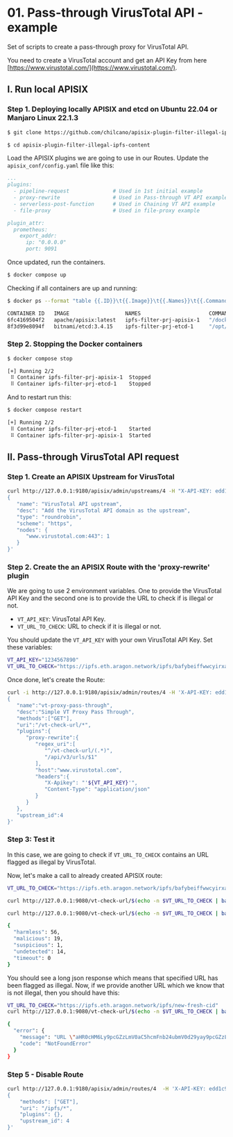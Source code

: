# 01. Pass-through VirusTotal API - example

Set of scripts to create a pass-through proxy for VirusTotal API.

You need to create a VirusTotal account and get an API Key from here [https://www.virustotal.com/](https://www.virustotal.com/).

## I. Run local APISIX

### Step 1. Deploying locally APISIX and etcd on Ubuntu 22.04 or Manjaro Linux 22.1.3

```sh
$ git clone https://github.com/chilcano/apisix-plugin-filter-illegal-ipfs-content

$ cd apisix-plugin-filter-illegal-ipfs-content
```

Load the APISIX plugins we are going to use in our Routes. Update the `apisix_conf/config.yaml` file like this:
```yaml
...
plugins:
  - pipeline-request              # Used in 1st initial example
  - proxy-rewrite                 # Used in Pass-through VT API example
  - serverless-post-function      # Used in Chaining VT API example
  - file-proxy                    # Used in file-proxy example

plugin_attr:
  prometheus:
    export_addr:
      ip: "0.0.0.0"
      port: 9091
```

Once updated, run the containers.
```sh
$ docker compose up
```
Checking if all containers are up and running:
```sh
$ docker ps --format "table {{.ID}}\t{{.Image}}\t{{.Names}}\t{{.Command}}"

CONTAINER ID   IMAGE                  NAMES                      COMMAND
6fc4169504f2   apache/apisix:latest   ipfs-filter-prj-apisix-1   "/docker-entrypoint.…"
8f3d99e8094f   bitnami/etcd:3.4.15    ipfs-filter-prj-etcd-1     "/opt/bitnami/script…"
```

### Step 2. Stopping the Docker containers

```sh
$ docker compose stop

[+] Running 2/2
 ⠿ Container ipfs-filter-prj-apisix-1  Stopped                             10.9s
 ⠿ Container ipfs-filter-prj-etcd-1    Stopped                              0.4s
```

And to restart run this:
```sh
$ docker compose restart

[+] Running 2/2
 ⠿ Container ipfs-filter-prj-etcd-1    Started                             0.7s
 ⠿ Container ipfs-filter-prj-apisix-1  Started                             0.6s
```

## II. Pass-through VirusTotal API request


### Step 1. Create an APISIX Upstream for VirusTotal 

```sh
curl http://127.0.0.1:9180/apisix/admin/upstreams/4 -H "X-API-KEY: edd1c9f034335f136f87ad84b625c8f1" -X PUT -d '
{
   "name": "VirusTotal API upstream",
   "desc": "Add the VirusTotal API domain as the upstream",
   "type": "roundrobin",
   "scheme": "https",
   "nodes": {
      "www.virustotal.com:443": 1
   }
}'
```


### Step 2. Create the an APISIX Route with the 'proxy-rewrite' plugin

We are going to use 2 environment variables. One to provide the VirusTotal API Key and the second one is to provide the URL to check if is illegal or not.

- `VT_API_KEY`: VirusTotal API Key.
- `VT_URL_TO_CHECK`: URL to check if it is illegal or not.

You should update the `VT_API_KEY` with your own VirusTotal API Key. Set these variables:
```sh
VT_API_KEY="1234567890" 
VT_URL_TO_CHECK="https://ipfs.eth.aragon.network/ipfs/bafybeiffwwcyirxa2hmzq3mxsihjxltlaabxmpo2tjkoboaykemvh63qg4/alltheglory20_officeui.html"
```

Once done, let's create the Route:
```sh
curl -i http://127.0.0.1:9180/apisix/admin/routes/4 -H 'X-API-KEY: edd1c9f034335f136f87ad84b625c8f1' -X PUT -d '
{
   "name":"vt-proxy-pass-through",
   "desc":"Simple VT Proxy Pass Through",
   "methods":["GET"],
   "uri":"/vt-check-url/*",
   "plugins":{
      "proxy-rewrite":{
         "regex_uri":[
            "^/vt-check-url/(.*)",
            "/api/v3/urls/$1"
         ],
         "host":"www.virustotal.com",
         "headers":{
            "X-Apikey": "'${VT_API_KEY}'",
            "Content-Type": "application/json"
         }
      }
   },
   "upstream_id":4
}'
```

### Step 3: Test it

In this case, we are going to check if `VT_URL_TO_CHECK` contains an URL flagged as illegal by VirusTotal.

Now, let's make a call to already created APISIX route:

```sh
VT_URL_TO_CHECK="https://ipfs.eth.aragon.network/ipfs/bafybeiffwwcyirxa2hmzq3mxsihjxltlaabxmpo2tjkoboaykemvh63qg4/alltheglory20_officeui.html" 

curl http://127.0.0.1:9080/vt-check-url/$(echo -n $VT_URL_TO_CHECK | base64 -w 0 | sed 's/=//g') -s | jq .

curl http://127.0.0.1:9080/vt-check-url/$(echo -n $VT_URL_TO_CHECK | base64 -w 0 | sed 's/=//g') -s | jq '.["data"]["attributes"]["last_analysis_stats"]'

{
  "harmless": 56,
  "malicious": 19,
  "suspicious": 1,
  "undetected": 14,
  "timeout": 0
}
```

You should see a long json response which means that specified URL has been flagged as illegal.
Now, if we provide another URL which we know that is not illegal, then you should have this:

```sh
VT_URL_TO_CHECK="https://ipfs.eth.aragon.network/ipfs/new-fresh-cid"
curl http://127.0.0.1:9080/vt-check-url/$(echo -n $VT_URL_TO_CHECK | base64 -w 0 | sed 's/=//g') -s | jq .

{
  "error": {
    "message": "URL \"aHR0cHM6Ly9pcGZzLmV0aC5hcmFnb24ubmV0d29yay9pcGZzL25ldy1mcmVzaC1jaWQ\" not found",
    "code": "NotFoundError"
  }
}
```

### Step 5 - Disable Route

```sh
curl http://127.0.0.1:9180/apisix/admin/routes/4  -H 'X-API-KEY: edd1c9f034335f136f87ad84b625c8f1' -X PUT -d '
{
    "methods": ["GET"],
    "uri": "/ipfs/*",
    "plugins": {},
    "upstream_id": 4
}'
